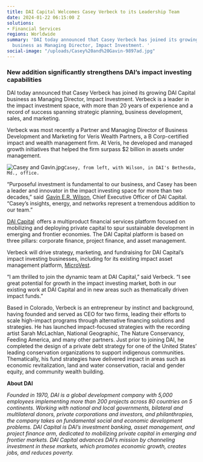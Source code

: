 ```yaml
---
title: DAI Capital Welcomes Casey Verbeck to its Leadership Team
date: 2024-01-22 06:15:00 Z
solutions:
- Financial Services
regions: Worldwide
summary: 'DAI today announced that Casey Verbeck has joined its growing DAI Capital
  business as Managing Director, Impact Investment. '
social-image: "/uploads/Casey%20and%20Gavin-9897ad.jpg"
---
```


### New addition significantly strengthens DAI’s impact investing capabilities 

DAI today announced that Casey Verbeck has joined its growing DAI Capital business as Managing Director, Impact Investment. Verbeck is a leader in the impact investment space, with more than 20 years of experience and a record of success spanning strategic planning, business development, sales, and marketing.  

Verbeck was most recently a Partner and Managing Director of Business Development and Marketing for Veris Wealth Partners, a B Corp-certified impact and wealth management firm. At Veris, he developed and managed growth initiatives that helped the firm surpass $2 billion in assets under management. 

![Casey and Gavin.jpg](/uploads/Casey%20and%20Gavin.jpg)`Casey, from left, with Wilson, in DAI's Bethesda, Md., office.`

“Purposeful investment is fundamental to our business, and Casey has been a leader and innovator in the impact investing space for more than two decades,” said  [Gavin E.R. Wilson]( https://www.dai.com/who-we-are/leadership/gavin-wilson), Chief Executive Officer of DAI Capital. “Casey’s insights, energy, and networks represent a tremendous addition to our team.”  

[DAI Capital](https://www.dai.com/our-work/solutions/dai-capital)  offers a multiproduct financial services platform focused on mobilizing and deploying private capital to spur sustainable development in emerging and frontier economies. The DAI Capital platform is based on three pillars: corporate finance, project finance, and asset management. 

Verbeck will drive strategy, marketing, and fundraising for DAI Capital’s impact investing businesses, including for its existing impact asset management platform, [MicroVest](https://microvestfund.com/). 

“I am thrilled to join the dynamic team at DAI Capital,” said Verbeck. “I see great potential for growth in the impact investing market, both in our existing work at DAI Capital and in new areas such as thematically driven impact funds.” 

Based in Colorado, Verbeck is an entrepreneur by instinct and background, having founded and served as CEO for two firms, leading their efforts to scale high-impact programs through alternative financing solutions and strategies. He has launched impact-focused strategies with the recording artist Sarah McLachlan, National Geographic, The Nature Conservancy, Feeding America, and many other partners. Just prior to joining DAI, he completed the design of a private debt strategy for one of the United States’ leading conservation organizations to support indigenous communities. Thematically, his fund strategies have delivered impact in areas such as economic revitalization, land and water conservation, racial and gender equity, and community wealth building.   

**About DAI**

*Founded in 1970, DAI is a global development company with 5,000 employees implementing more than 200 projects across 80 countries on 5 continents. Working with national and local governments, bilateral and multilateral donors, private corporations and investors, and philanthropies, the company takes on fundamental social and economic development problems. DAI Capital is DAI’s investment banking, asset management, and project finance arm, dedicated to mobilizing private capital in emerging and frontier markets. DAI Capital advances DAI’s mission by channeling investment in these markets, which promotes economic growth, creates jobs, and reduces poverty.*